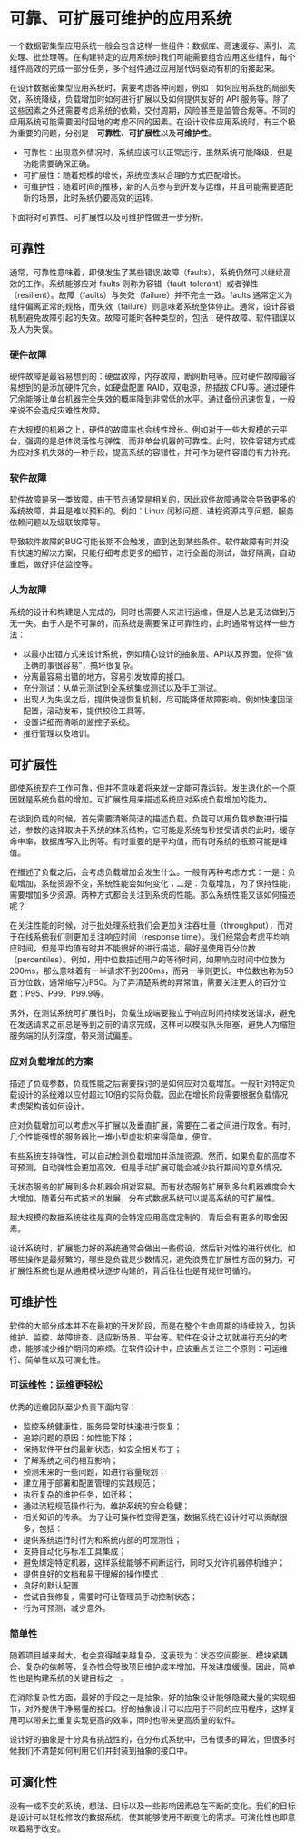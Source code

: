 # 可靠、可扩展可维护的应用系统
一个数据密集型应用系统一般会包含这样一些组件：数据库、高速缓存、索引、流处理、批处理等。在构建特定的应用系统时我们可能需要组合应用这些组件，每个组件高效的完成一部分任务，多个组件通过应用层代码驱动有机的衔接起来。

在设计数据密集型应用系统时，需要考虑各种问题，例如：如何应用系统的局部失效，系统降级，负载增加时如何进行扩展以及如何提供友好的 API 服务等。除了这些因素之外还需要考虑系统的依赖，交付周期，风险甚至是监管合规等。不同的应用系统可能需要因时因地的考虑不同的因素。在设计软件应用系统时，有三个极为重要的问题，分别是：**可靠性**、**可扩展性**以及**可维护性**。
* 可靠性：出现意外情况时，系统应该可以正常运行，虽然系统可能降级，但是功能需要确保正确。
* 可扩展性：随着规模的增长，系统应该以合理的方式匹配增长。
* 可维护性：随着时间的推移，新的人员参与到开发与运维，并且可能需要适配新的场景，此时系统仍要高效的运转。

下面将对可靠性、可扩展性以及可维护性做进一步分析。

## 可靠性
通常，可靠性意味着，即使发生了某些错误/故障（faults），系统仍然可以继续高效的工作。系统能够应对 faults 则称为容错（fault-tolerant）或者弹性（resilient）。故障（faults）与失效（failure）并不完全一致。faults 通常定义为组件偏离正常的规格，而失效（failure）则意味着系统整体停止。通常，设计容错机制避免故障引起的失效。故障可能时各种类型的，包括：硬件故障、软件错误以及人为失误。
### 硬件故障
硬件故障是最容易想到的：硬盘故障，内存故障，断网断电等。应对硬件故障最容易想到的是添加硬件冗余，如硬盘配置 RAID，双电源，热插拔 CPU等。通过硬件冗余能够让单台机器完全失效的概率降到非常低的水平。通过备份迅速恢复，一般来说不会造成灾难性故障。

在大规模的机器之上，硬件的故障率也会线性增长。例如对于一些大规模的云平台，强调的是总体灵活性与弹性，而非单台机器的可靠性。此时，软件容错方式成为应对多机失效的一种手段，提高系统的容错性，并可作为硬件容错的有力补充。
### 软件故障
软件故障是另一类故障，由于节点通常是相关的，因此软件故障通常会导致更多的系统故障，并且是难以预料的。例如：Linux 闰秒问题、进程资源共享问题，服务依赖问题以及级联故障等。

导致软件故障的BUG可能长期不会触发，直到达到某些条件。软件故障有时并没有快速的解决方案，只能仔细考虑更多的细节，进行全面的测试，做好隔离，自动重启，做好评估监控等。
### 人为故障
系统的设计和构建是人完成的，同时也需要人来进行运维，但是人总是无法做到万无一失。由于人是不可靠的，而系统是需要保证可靠性的，此时通常有这样一些方法：
* 以最小出错方式来设计系统，例如精心设计的抽象层、API以及界面。使得“做正确的事很容易”，搞坏很复杂。
* 分离最容易出错的地方，容易引发故障的接口。
* 充分测试：从单元测试到全系统集成测试以及手工测试。
* 出现人为失误之后，提供快速恢复机制，尽可能降低故障影响。例如快速回滚配置，滚动发布，提供校验工具等。
* 设置详细而清晰的监控子系统。
* 推行管理以及培训。

## 可扩展性
即使系统现在工作可靠，但并不意味着将来就一定能可靠运转。发生退化的一个原因就是系统负载的增加。可扩展性用来描述系统应对系统负载增加的能力。

在谈到负载的时候，首先需要清晰简洁的描述负载。负载可以用负载参数进行描述，参数的选择取决于系统的体系结构，它可能是系统每秒接受请求的此时，缓存命中率，数据库写入比例等。有时重要的是平均值，而有时系统的瓶颈可能是峰值。

在描述了负载之后，会考虑负载增加会发生什么。一般有两种考虑方式：一是：负载增加，系统资源不变，系统性能会如何变化；二是：负载增加，为了保持性能，需要增加多少资源。两种方式都会关注到系统的性能。那么系统性能又该如何描述呢？

在关注性能的时候，对于批处理系统我们会更加关注吞吐量（throughput），而对于在线系统我们则更加关注响应时间（response time）。我们经常会考虑平均响应时间，但是平均值有时并不能很好的进行描述，最好是使用百分位数（percentiles）。例如，用中位数描述用户的等待时间，如果响应时间中位数为200ms，那么意味着有一半请求不到200ms，而另一半则更长。中位数也称为50百分位数，通常缩写为P50。为了弄清楚系统的异常值，需要关注更大的百分位数：P95、P99、P99.9等。

另外，在测试系统可扩展性时，负载生成端要独立于响应时间持续发送请求，避免在发送请求之前总是等到之前的请求完成，这样可以模拟队头阻塞，避免人为缩短服务端的队列深度，带来测试偏差。
### 应对负载增加的方案
描述了负载参数，负载性能之后需要探讨的是如何应对负载增加。一般针对特定负载设计的系统难以应付超过10倍的实际负载。因此在增长阶段需要根据负载情况考虑架构该如何设计。

应对负载增加可以考虑水平扩展以及垂直扩展，需要在二者之间进行取舍。有时，几个性能强悍的服务器比一堆小型虚拟机来得简单，便宜。

有些系统支持弹性，可以自动检测负载增加并添加资源。然而，如果负载的高度不可预测，自动弹性会更加高效，但是手动扩展可能会减少执行期间的意外情况。

无状态服务的扩展到多台机器会相对容易。而有状态服务扩展到多台机器难度会大大增加。随着分布式技术的发展，分布式数据系统可以提高系统的可扩展性。

超大规模的数据系统往往是真的会特定应用高度定制的，背后会有更多的取舍因素。

设计系统时，扩展能力好的系统通常会做出一些假设，然后针对性的进行优化，如哪些操作是最频繁的，哪些是负载是少数情况，避免浪费在扩展性方面的努力。可扩展性系统也是从通用模块逐步构建的，背后往往也是有规律可循的。

## 可维护性
软件的大部分成本并不在最初的开发阶段，而是在整个生命周期的持续投入，包括维护、监控、故障排查、适应新场景、平台等。软件在设计之初就进行充分的考虑，能够减少维护期间的麻烦。在软件设计中，应该重点关注三个原则：可运维行、简单性以及可演化性。
### 可运维性：运维更轻松
 优秀的运维团队至少负责下面内容：
 * 监控系统健康性，服务异常时快速进行恢复；
 * 追踪问题的原因：如性能下降；
 * 保持软件平台的最新状态，如安全相关布丁；
 * 了解系统之间的相互影响；
 * 预测未来的一些问题，如进行容量规划；
 * 建立用于部署和配置管理的实践规范；
 * 执行复杂的维护任务，如迁移；
 * 通过流程规范操作行为，维护系统的安全稳健；
 * 相关知识的传承。
为了让可操作性变得更强，数据系统在设计时可以贡献很多，包括：
 * 提供系统运行时行为和系统内部的可观测性；
 * 支持自动化与标准工具集成；
 * 避免绑定特定机器，这样系统能够不间断运行，同时又允许机器停机维护；
 * 提供良好的文档和易于理解的操作模式；
 * 良好的默认配置
 * 尝试自我修复，需要时可让管理员手动控制状态；
 * 行为可预测，减少意外。

### 简单性
随着项目越来越大，也会变得越来越复杂，这表现为：状态空间膨胀、模块紧耦合、复杂的依赖等，复杂性会导致项目维护成本增加，开发进度缓慢。因此，简单性也是构建系统的关键目标之一。

在消除复杂性方面，最好的手段之一是抽象。好的抽象设计能够隐藏大量的实现细节，对外提供干净易懂的接口。好的抽象设计可以应用于不同的应用程序，这样复用可以带来比重复实现更高的效率，同时也带来更高质量的软件。

设计好的抽象是十分具有挑战性的，在分布式系统中，已有很多的算法，但很多时候我们不清楚如何利用它们并封装到抽象的接口中。

## 可演化性
没有一成不变的系统，想法、目标以及一些影响因素总在不断的变化。我们的目标是设计可以轻松修改的数据系统，使其能够使用不断变化的需求。可演化性也即意味着易于改变。
